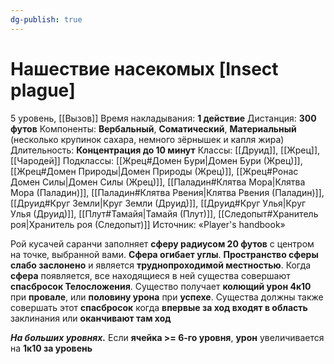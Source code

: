 ```yaml
---
dg-publish: true
---
```

# Нашествие насекомых [Insect plague]
5 уровень, [[Вызов]]
Время накладывания: **1 действие**
Дистанция: **300 футов**
Компоненты: **Вербальный**, **Соматический**, **Материальный** (несколько крупинок сахара, немного зёрнышек и капля жира)
Длительность: **Концентрация до 10 минут**
Классы: [[Друид]], [[Жрец]], [[Чародей]]
Подклассы: [[Жрец#Домен Бури|Домен Бури (Жрец)]], [[Жрец#Домен Природы|Домен Природы (Жрец)]], [[Жрец#Ронас Домен Силы|Домен Силы (Жрец)]], [[Паладин#Клятва Мора|Клятва Мора (Паладин)]], [[Паладин#Клятва Рвения|Клятва Рвения (Паладин)]], [[Друид#Круг Земли|Круг Земли (Друид)]], [[Друид#Круг Улья|Круг Улья (Друид)]], [[Плут#Тамайя|Тамайя (Плут)]], [[Следопыт#Хранитель роя|Хранитель роя (Следопыт)]]
Источник: «Player's handbook»

Рой кусачей саранчи заполняет **сферу радиусом 20 футов** с центром на точке, выбранной вами. **Сфера огибает углы**. **Пространство сферы слабо заслонено** и является **труднопроходимой местностью**. Когда **сфера** появляется, все находящиеся в ней существа совершают **спасбросок Телосложения**. Существо получает **колющий урон 4к10** при **провале**, или **половину урона** при **успехе**. Существа должны также совершать этот **спасбросок** когда **впервые за ход входят в область** заклинания или **оканчивают там ход**

**_На больших уровнях._** Если **ячейка >= 6-го уровня**, **урон** увеличивается на **1к10 за уровень**